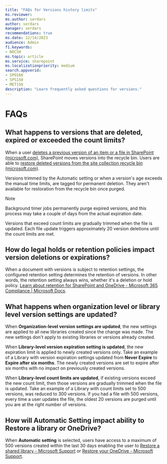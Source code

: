 ```yaml
---
title: "FAQs for Versions history limits"
ms.reviewer: 
ms.author: serdars
author: serdars
manager: serdars
recommendations: true
ms.date: 12/14/2023
audience: Admin
f1.keywords:
- NOCSH
ms.topic: article
ms.service: sharepoint
ms.localizationpriority: medium
search.appverid:
- SPO160
- SPS150
- MET150
description: "Learn frequently asked questions for versions."
---
```


# FAQs 

## What happens to versions that are deleted, expired or exceeded the count limits?

When a user [deletes a previous version of an item or a file in SharePoint (microsoft.com)](https://support.microsoft.com/en-us/office/delete-a-previous-version-of-an-item-or-file-in-sharepoint-45edfb0d-8b43-4f07-ac6a-ab4ac169d5aa#__bkmkrecycle), SharePoint moves versions into the recycle bin. Users are able to [restore deleted versions from the site collection recycle bin (microsoft.com)](https://support.microsoft.com/en-us/office/restore-deleted-items-from-the-site-collection-recycle-bin-5fa924ee-16d7-487b-9a0a-021b9062d14b).

Versions trimmed by the Automatic setting or when a version's age exceeds the manual time limits, are tagged for permanent deletion. They aren't available for restoration from the recycle bin once purged.  

> [!NOTE]
> Background timer jobs permanently purge expired versions, and this process may take a couple of days from the actual expiration date.  

Versions that exceed count limits are gradually trimmed when the file is updated. Each file update triggers approximately 20 version deletions until the count limits are met.  

## How do legal holds or retention policies impact version deletions or expirations?

When a document with versions is subject to retention settings, the configured retention setting determines the retention of versions. In other words, the retention setting always wins, whether it's a deletion or hold policy. [Learn about retention for SharePoint and OneDrive - Microsoft 365 Compliance | Microsoft Docs](/microsoft-365/compliance/retention-policies-sharepoint?view=o365-worldwide#how-retention-works-with-document-versions&preserve-view=true).

## What happens when organization level or library level version settings are updated?

When **Organization-level version settings are updated**, the new settings are applied to all new libraries created since the change was made. The new settings don't apply to existing libraries or versions already created.

When **Library-level version expiration setting is updated**, the new expiration limit is applied to newly created versions only. Take an example of a Library with version expiration settings updated from **Never Expire** to **Expire after six months**. The newly created versions are set to expire after six months with no impact on previously created versions.  

When **Library-level count limits are updated**, if existing versions exceed the new count limit, then those versions are gradually trimmed when the file is updated. Take an example of a Library with count limits set to 500 versions, was reduced to 300 versions. If you had a file with 500 versions, every time a user updates the file, the oldest 20 versions are purged until you are at the right number of versions.

## How will Automatic Setting impact ability to Restore a library or OneDrive?

When **Automatic setting** is selected, users have access to a maximum of 500 versions created within the last 30 days enabling the user to [Restore a shared library - Microsoft Support](https://support.microsoft.com/en-us/office/restore-a-shared-library-317791c3-8bd0-4dfd-8254-3ca90883d39a) or [Restore your OneDrive - Microsoft Support](https://support.microsoft.com/en-us/office/restore-your-onedrive-fa231298-759d-41cf-bcd0-25ac53eb8a15).

